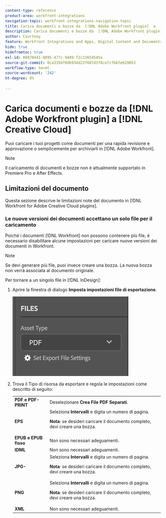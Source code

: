 ```yaml
---
content-type: reference
product-area: workfront-integrations
navigation-topic: workfront-integrations-navigation-topic
title: Carica documenti e bozze da  [!DNL Adobe Workfront plugin]  a  [!DNL Creative Cloud]
description: Carica documenti e bozze da  [!DNL Adobe Workfront plugin]  a  [!DNL Creative Cloud]
author: Courtney
feature: Workfront Integrations and Apps, Digital Content and Documents
hide: true
hidefromtoc: true
exl-id: 88870441-8895-477c-9409-f2c33654545a
source-git-commit: 0ca335bf0db934d23f607d3f8ce7cfb67e629053
workflow-type: tm+mt
source-wordcount: '242'
ht-degree: 0%

---
```


# Carica documenti e bozze da [!DNL Adobe Workfront plugin] a [!DNL Creative Cloud]

Puoi caricare i tuoi progetti come documenti per una rapida revisione e approvazione o semplicemente per archiviarli in [!DNL Adobe Workfront].

>[!NOTE]
>
>Il caricamento di documenti e bozze non è attualmente supportato in Premiere Pro e After Effects.


## Limitazioni del documento

Questa sezione descrive le limitazioni note del documento in [!DNL Workfront for Adobe Creative Cloud plugins].

### Le nuove versioni dei documenti accettano un solo file per il caricamento

Poiché i documenti [!DNL Workfront] non possono contenere più file, è necessario disabilitare alcune impostazioni per caricare nuove versioni dei documenti in Workfront.

>[!NOTE]
>
>Se devi generare più file, puoi invece creare una bozza. La nuova bozza non verrà associata al documento originale.



Per tornare a un singolo file in [!DNL InDesign]:

1. Aprire la finestra di dialogo **Imposta impostazioni file di esportazione**.

   ![](assets/file-export-settings.png)

1. Trova il Tipo di risorsa da esportare e regola le impostazioni come descritto di seguito:

   <table>
    <tr>
    <td><strong>PDF e PDF-PRINT</strong>
    </td>
    <td>Deselezionare <strong>Crea File PDF Separati</strong>.
    </td>
    </tr>
    <tr>
    <td><strong>EPS</strong>
    </td>
    <td>Seleziona <strong>Intervalli</strong> e digita un numero di pagina. 
    <p>
    <strong>Nota</strong>: se desideri caricare il documento completo, devi creare una bozza. 
    </td>
    </tr>
    <tr>
    <td><strong>EPUB e EPUB fisso</strong>
    </td>
    <td>Non sono necessari adeguamenti.
    </td>
    </tr>
    <tr>
    <td><strong>IDML</strong>
    </td>
    <td>Non sono necessari adeguamenti.
    </td>
    </tr>
    <tr>
    <td><strong>JPG-</strong>
    </td>
    <td>Seleziona <strong>Intervalli</strong> e digita un numero di pagina. 
    <p>
    <strong>Nota</strong>: se desideri caricare il documento completo, devi creare una bozza. 
    </td>
    </tr>
    <tr>
    <td><strong>PNG</strong>
    </td>
    <td>Seleziona <strong>Intervalli</strong> e digita un numero di pagina. 
    <p>
    <strong>Nota</strong>: se desideri caricare il documento completo, devi creare una bozza. 
    </td>
    </tr>
    <tr>
    <td><strong>XML</strong>
    </td>
    <td>Non sono necessari adeguamenti. 
    </td>
    </tr>
    </table>
